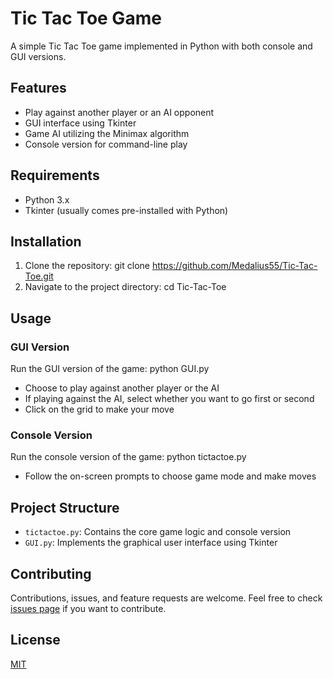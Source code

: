 # Tic Tac Toe Game

A simple Tic Tac Toe game implemented in Python with both console and GUI versions.

## Features

- Play against another player or an AI opponent
- GUI interface using Tkinter
- Game AI utilizing the Minimax algorithm
- Console version for command-line play

## Requirements

- Python 3.x
- Tkinter (usually comes pre-installed with Python)

## Installation

1. Clone the repository:
  git clone https://github.com/Medalius55/Tic-Tac-Toe.git
2. Navigate to the project directory:
  cd Tic-Tac-Toe

## Usage

### GUI Version

Run the GUI version of the game:
  python GUI.py

- Choose to play against another player or the AI
- If playing against the AI, select whether you want to go first or second
- Click on the grid to make your move

### Console Version

Run the console version of the game:
  python tictactoe.py

- Follow the on-screen prompts to choose game mode and make moves

## Project Structure

- `tictactoe.py`: Contains the core game logic and console version
- `GUI.py`: Implements the graphical user interface using Tkinter

## Contributing

Contributions, issues, and feature requests are welcome. Feel free to check [issues page](https://github.com/Medalius55/tic-tac-toe/issues) if you want to contribute.

## License

[MIT](https://choosealicense.com/licenses/mit/)
